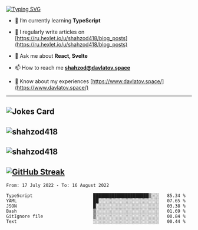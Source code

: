 [![Typing SVG](https://readme-typing-svg.herokuapp.com?font=Turret+Road&height=30&lines=HI!+I%60m+Frontend+Developer)](https://git.io/typing-svg)

- 🌱 I’m currently learning **TypeScript**

- 📝 I regularly write articles on [https://ru.hexlet.io/u/shahzod418/blog_posts](https://ru.hexlet.io/u/shahzod418/blog_posts)

- 💬 Ask me about **React, Svelte**

- 📫 How to reach me **shahzod@davlatov.space**

- 📄 Know about my experiences [https://www.davlatov.space/](https://www.davlatov.space/)

---
![Jokes Card](https://readme-jokes.vercel.app/api?theme=radical)
---
![shahzod418](https://github-readme-stats.vercel.app/api/top-langs?username=shahzod418&show_icons=true&theme=radical&locale=en&layout=compact)
---
![shahzod418](https://github-readme-stats.vercel.app/api?username=shahzod418&show_icons=true&theme=radical&locale=en&count_private=true)
---
[![GitHub Streak](http://github-readme-streak-stats.herokuapp.com?user=shahzod418&theme=radical&date_format=M%20j%5B%2C%20Y%5D)](https://git.io/streak-stats)
---
<!--START_SECTION:waka-->

```text
From: 17 July 2022 - To: 16 August 2022

TypeScript                       █████████████████████▒░░░   85.34 %
YAML                             ██░░░░░░░░░░░░░░░░░░░░░░░   07.65 %
JSON                             █░░░░░░░░░░░░░░░░░░░░░░░░   03.38 %
Bash                             ▒░░░░░░░░░░░░░░░░░░░░░░░░   01.69 %
GitIgnore file                   ▒░░░░░░░░░░░░░░░░░░░░░░░░   00.84 %
Text                             ░░░░░░░░░░░░░░░░░░░░░░░░░   00.44 %
```

<!--END_SECTION:waka-->
